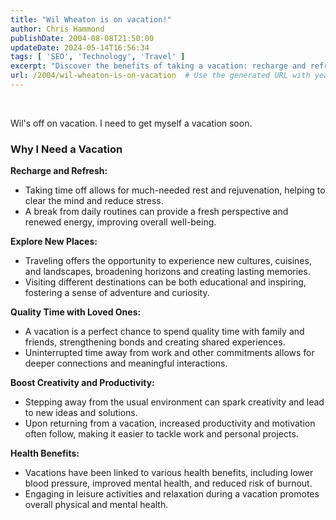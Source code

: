 ```yaml
---
title: "Wil Wheaton is on vacation!"
author: Chris Hammond
publishDate: 2004-08-08T21:50:00
updateDate: 2024-05-14T16:56:34
tags: [ 'SEO', 'Technology', 'Travel' ]
excerpt: "Discover the benefits of taking a vacation: recharge and refresh, explore new places, quality time with loved ones, boost creativity and productivity, and enjoy health benefits."
url: /2004/wil-wheaton-is-on-vacation  # Use the generated URL with year
---
```

<p>&nbsp;</p>  <p>Wil&#39;s off on vacation. I need to get myself a vacation soon.</p>  <h3>Why I Need a Vacation</h3>  <p><strong>Recharge and Refresh:</strong></p>  <ul>  <li>Taking time off allows for much-needed rest and rejuvenation, helping to clear the mind and reduce stress.</li>  <li>A break from daily routines can provide a fresh perspective and renewed energy, improving overall well-being.</li> </ul>  <p><strong>Explore New Places:</strong></p>  <ul>  <li>Traveling offers the opportunity to experience new cultures, cuisines, and landscapes, broadening horizons and creating lasting memories.</li>  <li>Visiting different destinations can be both educational and inspiring, fostering a sense of adventure and curiosity.</li> </ul>  <p><strong>Quality Time with Loved Ones:</strong></p>  <ul>  <li>A vacation is a perfect chance to spend quality time with family and friends, strengthening bonds and creating shared experiences.</li>  <li>Uninterrupted time away from work and other commitments allows for deeper connections and meaningful interactions.</li> </ul>  <p><strong>Boost Creativity and Productivity:</strong></p>  <ul>  <li>Stepping away from the usual environment can spark creativity and lead to new ideas and solutions.</li>  <li>Upon returning from a vacation, increased productivity and motivation often follow, making it easier to tackle work and personal projects.</li> </ul>  <p><strong>Health Benefits:</strong></p>  <ul>  <li>Vacations have been linked to various health benefits, including lower blood pressure, improved mental health, and reduced risk of burnout.</li>  <li>Engaging in leisure activities and relaxation during a vacation promotes overall physical and mental health.</li> </ul> 


